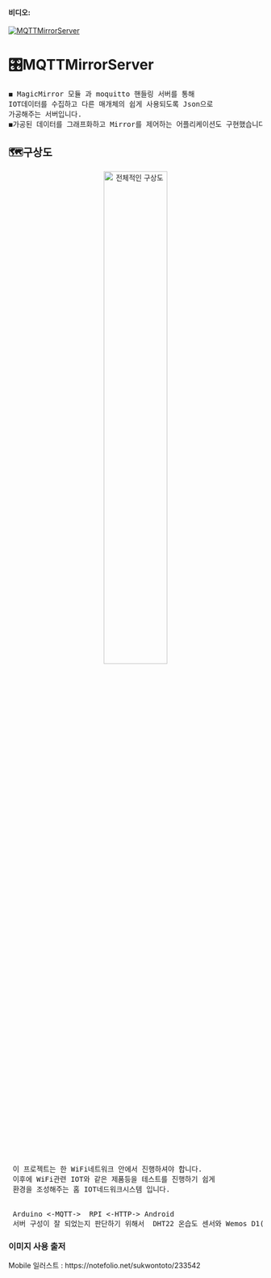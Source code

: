 <h4>비디오:</h4>

[![MQTTMirrorServer](http://img.youtube.com/vi/t7HeZgF0mY8/0.jpg)](https://youtu.be/t7HeZgF0mY8?t=0s)

# 🎛MQTTMirrorServer
<pre>
◼ MagicMirror 모듈 과 moquitto 핸들링 서버를 통해
IOT데이터를 수집하고 다른 매개체의 쉽게 사용되도록 Json으로
가공해주는 서버입니다.
◼가공된 데이터를 그래프화하고 Mirror를 제어하는 어플리케이션도 구현했습니다. 
</pre>


<h2>🗺구상도</h2>
<div align="center">
<img    width="50%" src="https://user-images.githubusercontent.com/41848169/144437047-46997bfb-7e39-452c-8f07-6e0c760c06bc.jpg" alt="전체적인 구상도"/>
</div>
<pre>
 이 프로젝트는 한 WiFi네트워크 안에서 진행하셔야 합니다.
 이후에 WiFi관련 IOT와 같은 제품등을 테스트를 진행하기 쉽게
 환경을 조성해주는 홈 IOT네드워크시스템 입니다.
 <br/>
 Arduino <-MQTT->  RPI <-HTTP-> Android 
 서버 구성이 잘 되었는지 판단하기 위해서  DHT22 온습도 센서와 Wemos D1(와이파이 모듈)을 사용했습니다.
</pre>

<h3>이미지 사용 출저</h3>
Mobile 일러스트 : https://notefolio.net/sukwontoto/233542
